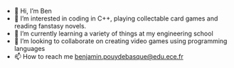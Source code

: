 - 👋 Hi, I’m Ben
- 👀 I’m interested in coding in C++, playing collectable card games and reading fanstasy novels.
- 🌱 I’m currently learning a variety of things at my engineering school
- 💞️ I’m looking to collaborate on creating video games using programming languages 
- 📫 How to reach me benjamin.pouydebasque@edu.ece.fr

<!---
Labrodor64/Labrodor64 is a ✨ special ✨ repository because its `README.md` (this file) appears on your GitHub profile.
You can click the Preview link to take a look at your changes.
--->
